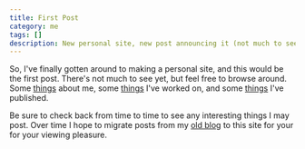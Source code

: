 ```yaml
---
title: First Post
category: me
tags: []
description: New personal site, new post announcing it (not much to see here).
---
```


So, I've finally gotten around to making a personal site, and this would be the first post. There's
not much to see yet, but feel free to browse around. Some [things](/about.html) about me, some
[things](/portfolio.html) I've worked on, and some [things](/publications.html) I've published.

Be sure to check back from time to time to see any interesting things I may post. Over time I hope
to migrate posts from my [old blog](https://gedgedev.blogspot.com) to this site for your for your
viewing pleasure.
